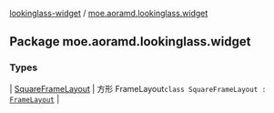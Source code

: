 [lookinglass-widget](../index.md) / [moe.aoramd.lookinglass.widget](./index.md)

## Package moe.aoramd.lookinglass.widget

### Types

| [SquareFrameLayout](-square-frame-layout/index.md) | 方形 FrameLayout`class SquareFrameLayout : `[`FrameLayout`](https://developer.android.com/reference/android/widget/FrameLayout.html) |

